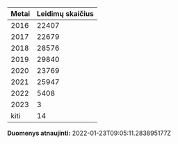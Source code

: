 | Metai | Leidimų skaičius |
|-------| ---------------- |
| 2016 | 22407 |
| 2017 | 22679 |
| 2018 | 28576 |
| 2019 | 29840 |
| 2020 | 23769 |
| 2021 | 25947 |
| 2022 | 5408 |
| 2023 | 3 |
| kiti | 14 |

**Duomenys atnaujinti:** 2022-01-23T09:05:11.283895177Z